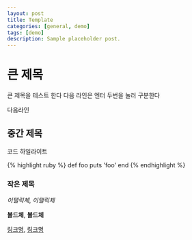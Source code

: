 ```yaml
---
layout: post
title: Template
categories: [general, demo]
tags: [demo]
description: Sample placeholder post.
---
```


# 큰 제목
큰 제목을 테스트 한다 다음 라인은 엔터 두번을 눌러 구분한다 

다음라인

## 중간 제목
코드 하일라이트

{% highlight ruby %}
def foo
  puts 'foo'
end
{% endhighlight %}

### 작은 제목

*이탤릭체*, _이탤릭체_

**볼드체**, __볼드체__

[링크명](http://www.example.com), [링크명](http://www.example.com "사이트 제목")

